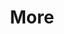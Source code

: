 ---
layout: page
title: More
nav: false  # 设置是否显示
nav_order: 3
dropdown: true
children: 
    - title: publications
      permalink: /publications/
    - title: divider
    - title: projects
      permalink: /projects/
---